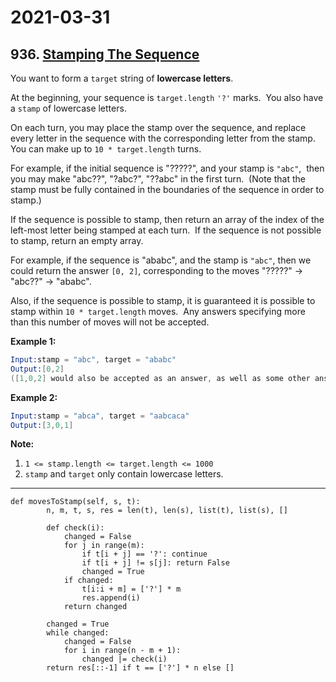 # 2021-03-31

## 936. [Stamping The Sequence](https://leetcode.com/problems/stamping-the-sequence/)

You want to form a `target` string of **lowercase letters**.

At the beginning, your sequence is `target.length` `'?'` marks.  You also have a `stamp` of lowercase letters.

On each turn, you may place the stamp over the sequence, and replace every letter in the sequence with the corresponding letter from the stamp.  You can make up to `10 * target.length` turns.

For example, if the initial sequence is "?????", and your stamp is `"abc"`,  then you may make "abc??", "?abc?", "??abc" in the first turn.  (Note that the stamp must be fully contained in the boundaries of the sequence in order to stamp.)

If the sequence is possible to stamp, then return an array of the index of the left-most letter being stamped at each turn.  If the sequence is not possible to stamp, return an empty array.

For example, if the sequence is "ababc", and the stamp is `"abc"`, then we could return the answer `[0, 2]`, corresponding to the moves "?????" -> "abc??" -> "ababc".

Also, if the sequence is possible to stamp, it is guaranteed it is possible to stamp within `10 * target.length` moves.  Any answers specifying more than this number of moves will not be accepted.

**Example 1:**

```s
Input:stamp = "abc", target = "ababc"
Output:[0,2]
([1,0,2] would also be accepted as an answer, as well as some other answers.)

```

**Example 2:**

```s
Input:stamp = "abca", target = "aabcaca"
Output:[3,0,1]

```

**Note:**

1. `1 <= stamp.length <= target.length <= 1000`
2. `stamp` and `target` only contain lowercase letters.

---

```py3
def movesToStamp(self, s, t):
        n, m, t, s, res = len(t), len(s), list(t), list(s), []

        def check(i):
            changed = False
            for j in range(m):
                if t[i + j] == '?': continue
                if t[i + j] != s[j]: return False
                changed = True
            if changed:
                t[i:i + m] = ['?'] * m
                res.append(i)
            return changed

        changed = True
        while changed:
            changed = False
            for i in range(n - m + 1):
                changed |= check(i)
        return res[::-1] if t == ['?'] * n else []
```
